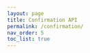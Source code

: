 ```yaml
---
layout: page
title: Confirmation API
permalink: /confirmation/
nav_order: 5
toc_list: true
---
```





